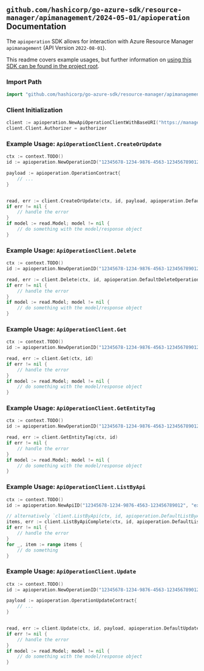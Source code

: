 
## `github.com/hashicorp/go-azure-sdk/resource-manager/apimanagement/2024-05-01/apioperation` Documentation

The `apioperation` SDK allows for interaction with Azure Resource Manager `apimanagement` (API Version `2022-08-01`).

This readme covers example usages, but further information on [using this SDK can be found in the project root](https://github.com/hashicorp/go-azure-sdk/tree/main/docs).

### Import Path

```go
import "github.com/hashicorp/go-azure-sdk/resource-manager/apimanagement/2024-05-01/apioperation"
```


### Client Initialization

```go
client := apioperation.NewApiOperationClientWithBaseURI("https://management.azure.com")
client.Client.Authorizer = authorizer
```


### Example Usage: `ApiOperationClient.CreateOrUpdate`

```go
ctx := context.TODO()
id := apioperation.NewOperationID("12345678-1234-9876-4563-123456789012", "example-resource-group", "serviceName", "apiId", "operationId")

payload := apioperation.OperationContract{
	// ...
}


read, err := client.CreateOrUpdate(ctx, id, payload, apioperation.DefaultCreateOrUpdateOperationOptions())
if err != nil {
	// handle the error
}
if model := read.Model; model != nil {
	// do something with the model/response object
}
```


### Example Usage: `ApiOperationClient.Delete`

```go
ctx := context.TODO()
id := apioperation.NewOperationID("12345678-1234-9876-4563-123456789012", "example-resource-group", "serviceName", "apiId", "operationId")

read, err := client.Delete(ctx, id, apioperation.DefaultDeleteOperationOptions())
if err != nil {
	// handle the error
}
if model := read.Model; model != nil {
	// do something with the model/response object
}
```


### Example Usage: `ApiOperationClient.Get`

```go
ctx := context.TODO()
id := apioperation.NewOperationID("12345678-1234-9876-4563-123456789012", "example-resource-group", "serviceName", "apiId", "operationId")

read, err := client.Get(ctx, id)
if err != nil {
	// handle the error
}
if model := read.Model; model != nil {
	// do something with the model/response object
}
```


### Example Usage: `ApiOperationClient.GetEntityTag`

```go
ctx := context.TODO()
id := apioperation.NewOperationID("12345678-1234-9876-4563-123456789012", "example-resource-group", "serviceName", "apiId", "operationId")

read, err := client.GetEntityTag(ctx, id)
if err != nil {
	// handle the error
}
if model := read.Model; model != nil {
	// do something with the model/response object
}
```


### Example Usage: `ApiOperationClient.ListByApi`

```go
ctx := context.TODO()
id := apioperation.NewApiID("12345678-1234-9876-4563-123456789012", "example-resource-group", "serviceName", "apiId")

// alternatively `client.ListByApi(ctx, id, apioperation.DefaultListByApiOperationOptions())` can be used to do batched pagination
items, err := client.ListByApiComplete(ctx, id, apioperation.DefaultListByApiOperationOptions())
if err != nil {
	// handle the error
}
for _, item := range items {
	// do something
}
```


### Example Usage: `ApiOperationClient.Update`

```go
ctx := context.TODO()
id := apioperation.NewOperationID("12345678-1234-9876-4563-123456789012", "example-resource-group", "serviceName", "apiId", "operationId")

payload := apioperation.OperationUpdateContract{
	// ...
}


read, err := client.Update(ctx, id, payload, apioperation.DefaultUpdateOperationOptions())
if err != nil {
	// handle the error
}
if model := read.Model; model != nil {
	// do something with the model/response object
}
```
